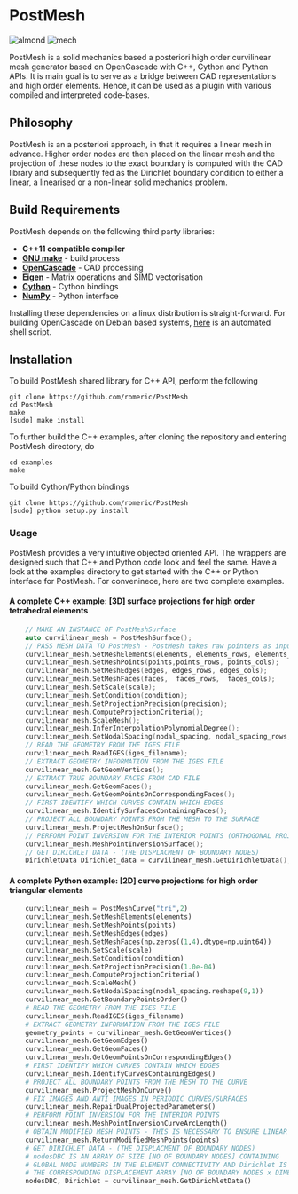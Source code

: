 # PostMesh

![almond](doc/almond.png)
![mech](doc/mech2d.png)

PostMesh is a solid mechanics based a posteriori high order curvilinear mesh generator based on OpenCascade with C++, Cython and Python APIs. It is main goal is to serve as a bridge between CAD representations and high order elements. Hence, it can be used as a plugin with various compiled and interpreted code-bases.

## Philosophy
PostMesh is an a posteriori approach, in that it requires a linear mesh in advance. Higher order nodes are then placed on the linear mesh and the projection of these nodes to the exact boundary is computed with the CAD library and subsequently fed as the Dirichlet boundary condition to either a linear, a linearised or a non-linear solid mechanics problem.

## Build Requirements
PostMesh depends on the following third party libraries:

- **C++11 compatible compiler**
- **[GNU make]**        - build process
- **[OpenCascade]**     - CAD processing
- **[Eigen]**           - Matrix operations and SIMD vectorisation
- **[Cython]**          - Cython bindings
- **[NumPy]**           - Python interface


[GNU make]:     http://www.gnu.org/software/make
[OpenCascade]:  http://www.opencascade.com
[Eigen]:        http://eigen.tuxfamily.org
[Cython]:       http://www.cython.org
[NumPy]:        http://www.numpy.org

Installing these dependencies on a linux distribution is straight-forward. For building OpenCascade on Debian based systems, [here](https://github.com/jmwright/pythonocc_oce_setup) is an automated shell script.

## Installation
To build PostMesh shared library for C++ API, perform the following

    git clone https://github.com/romeric/PostMesh
    cd PostMesh
    make
    [sudo] make install
    
To further build the C++ examples, after cloning the repository and entering PostMesh directory, do

    cd examples
    make
    
To build Cython/Python bindings

    git clone https://github.com/romeric/PostMesh
    [sudo] python setup.py install
    
    
### Usage
PostMesh provides a very intuitive objected oriented API. The wrappers are designed such that C++ and Python code look and feel the same. Have a look at the examples directory to get started with the C++ or Python interface for PostMesh. For conveninece, here are two complete examples.

#### A complete C++ example: [3D] surface projections for high order tetrahedral elements
````c++
    // MAKE AN INSTANCE OF PostMeshSurface
    auto curvilinear_mesh = PostMeshSurface();
    // PASS MESH DATA TO PostMesh - PostMesh takes raw pointers as input arguments
    curvilinear_mesh.SetMeshElements(elements, elements_rows, elements_cols);
    curvilinear_mesh.SetMeshPoints(points,points_rows, points_cols);
    curvilinear_mesh.SetMeshEdges(edges, edges_rows, edges_cols);
    curvilinear_mesh.SetMeshFaces(faces,  faces_rows,  faces_cols);
    curvilinear_mesh.SetScale(scale);
    curvilinear_mesh.SetCondition(condition);
    curvilinear_mesh.SetProjectionPrecision(precision);
    curvilinear_mesh.ComputeProjectionCriteria();
    curvilinear_mesh.ScaleMesh();
    curvilinear_mesh.InferInterpolationPolynomialDegree();
    curvilinear_mesh.SetNodalSpacing(nodal_spacing, nodal_spacing_rows, nodal_spacing_cols);
    // READ THE GEOMETRY FROM THE IGES FILE
    curvilinear_mesh.ReadIGES(iges_filename);
    // EXTRACT GEOMETRY INFORMATION FROM THE IGES FILE
    curvilinear_mesh.GetGeomVertices();
    // EXTRACT TRUE BOUNDARY FACES FROM CAD FILE
    curvilinear_mesh.GetGeomFaces();
    curvilinear_mesh.GetGeomPointsOnCorrespondingFaces();
    // FIRST IDENTIFY WHICH CURVES CONTAIN WHICH EDGES
    curvilinear_mesh.IdentifySurfacesContainingFaces();
    // PROJECT ALL BOUNDARY POINTS FROM THE MESH TO THE SURFACE
    curvilinear_mesh.ProjectMeshOnSurface();
    // PERFORM POINT INVERSION FOR THE INTERIOR POINTS (ORTHOGONAL PROJECTION)
    curvilinear_mesh.MeshPointInversionSurface();
    // GET DIRICHLET DATA - (THE DISPLACMENT OF BOUNDARY NODES)
    DirichletData Dirichlet_data = curvilinear_mesh.GetDirichletData();

````

#### A complete Python example: [2D] curve projections for high order triangular elements
````python
    curvilinear_mesh = PostMeshCurve("tri",2)
    curvilinear_mesh.SetMeshElements(elements)
    curvilinear_mesh.SetMeshPoints(points)
    curvilinear_mesh.SetMeshEdges(edges)
    curvilinear_mesh.SetMeshFaces(np.zeros((1,4),dtype=np.uint64))
    curvilinear_mesh.SetScale(scale)
    curvilinear_mesh.SetCondition(condition)
    curvilinear_mesh.SetProjectionPrecision(1.0e-04)
    curvilinear_mesh.ComputeProjectionCriteria()
    curvilinear_mesh.ScaleMesh()
    curvilinear_mesh.SetNodalSpacing(nodal_spacing.reshape(9,1))
    curvilinear_mesh.GetBoundaryPointsOrder()
    # READ THE GEOMETRY FROM THE IGES FILE
    curvilinear_mesh.ReadIGES(iges_filename)
    # EXTRACT GEOMETRY INFORMATION FROM THE IGES FILE
    geometry_points = curvilinear_mesh.GetGeomVertices()
    curvilinear_mesh.GetGeomEdges()
    curvilinear_mesh.GetGeomFaces()
    curvilinear_mesh.GetGeomPointsOnCorrespondingEdges()
    # FIRST IDENTIFY WHICH CURVES CONTAIN WHICH EDGES
    curvilinear_mesh.IdentifyCurvesContainingEdges()
    # PROJECT ALL BOUNDARY POINTS FROM THE MESH TO THE CURVE
    curvilinear_mesh.ProjectMeshOnCurve()
    # FIX IMAGES AND ANTI IMAGES IN PERIODIC CURVES/SURFACES
    curvilinear_mesh.RepairDualProjectedParameters()
    # PERFORM POINT INVERSION FOR THE INTERIOR POINTS
    curvilinear_mesh.MeshPointInversionCurveArcLength()
    # OBTAIN MODIFIED MESH POINTS - THIS IS NECESSARY TO ENSURE LINEAR MESH IS ALSO CORRECT
    curvilinear_mesh.ReturnModifiedMeshPoints(points)
    # GET DIRICHLET DATA - (THE DISPLACMENT OF BOUNDARY NODES)
    # nodesDBC IS AN ARRAY OF SIZE [NO OF BOUNDARY NODES] CONTAINING 
    # GLOBAL NODE NUMBERS IN THE ELEMENT CONNECTIVITY AND Dirichlet IS 
    # THE CORRESPONDING DISPLACEMENT ARRAY [NO OF BOUNDARY NODES x DIMENSIONS]
    nodesDBC, Dirichlet = curvilinear_mesh.GetDirichletData() 
````
